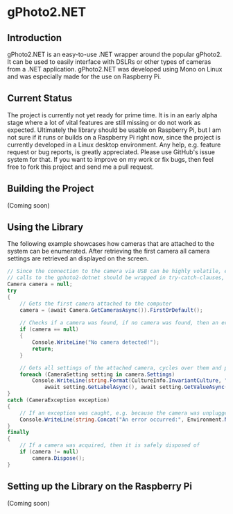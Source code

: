 # gPhoto2.NET

## Introduction
gPhoto2.NET is an easy-to-use .NET wrapper around the popular gPhoto2. It can be used to easily interface with DSLRs or other types of
cameras from a .NET application. gPhoto2.NET was developed using Mono on Linux and was especially made for the use on Raspberry Pi.

## Current Status
The project is currently not yet ready for prime time. It is in an early alpha stage where a lot of vital features are still missing or
do not work as expected. Ultimately the library should be usable on Raspberry Pi, but I am not sure if it runs or builds on a Raspberry
Pi right now, since the project is currently developed in a Linux desktop environment. Any help, e.g. feature request or bug reports,
is greatly appreciated. Please use GitHub's issue system for that. If you want to improve on my work or fix bugs, then feel free to
fork this project and send me a pull request.

## Building the Project
(Coming soon)

## Using the Library
The following example showcases how cameras that are attached to the system can be enumerated. After retrieving the first camera all
camera settings are retrieved an displayed on the screen.

```csharp
// Since the connection to the camera via USB can be highly volatile, exceptions can be raised all the time, therefore all
// calls to the gphoto2-dotnet should be wrapped in try-catch-clauses, gphoto2-dotnet always throws CameraException
Camera camera = null;
try
{
	// Gets the first camera attached to the computer
	camera = (await Camera.GetCamerasAsync()).FirstOrDefault();
	
	// Checks if a camera was found, if no camera was found, then an error message is printed out and the program is quit
	if (camera == null)
	{
		Console.WriteLine("No camera detected!");
		return;
	}

	// Gets all settings of the attached camera, cycles over them and prints out all settings and their current values
	foreach (CameraSetting setting in camera.Settings)
		Console.WriteLine(string.Format(CultureInfo.InvariantCulture, "{0}: {1}",
			await setting.GetLabelAsync(), await setting.GetValueAsync()));
}
catch (CameraException exception)
{
	// If an exception was caught, e.g. because the camera was unplugged, an error message is printed out
	Console.WriteLine(string.Concat("An error occurred:", Environment.NewLine, exception.Details));
}
finally
{
	// If a camera was acquired, then it is safely disposed of
	if (camera != null)
		camera.Dispose();
}
```

## Setting up the Library on the Raspberry Pi
(Coming soon)